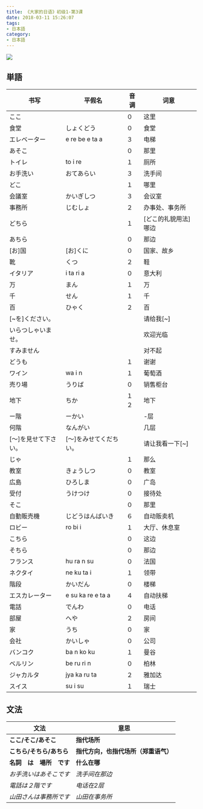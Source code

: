 ```yaml
---
title: 《大家的日语》初级1-第3课
date: 2018-03-11 15:26:07
tags:
- 日本語
category:
- 日本語
---
```

![](/images/IMG_1014.PNG)

## 単語

|书写|平假名|音调|词意|
|---|---|---|---|
|ここ||０|这里|
|食堂|しょくどう|０|食堂|
|エレベーター|e re be e ta a|３|电梯|
|あそこ||０|那里|
|トイレ|to i re|１|厕所|
|お手洗い|おてあらい|３|洗手间|
|どこ||１|哪里|
|会議室|かいぎしつ|３|会议室|
|事務所|じむしょ|２|办事处、事务所|
|どちら||１|[どこ的礼貌用法]哪边|
|あちら||０|那边|
|[お]国|[お]くに|０|国家、故乡|
|靴|くつ|２|鞋|
|イタリア|i ta ri a|０|意大利|
|万|まん|１|万|
|千|せん|１|千|
|百|ひゃく|２|百|
|[~を]ください。|||请给我[~]|
|いらつしゃいませ。|||欢迎光临|
|すみません|||对不起|
|どうも||１|谢谢|
|ワイン|wa i n|１|葡萄酒|
|売り場|うりば|０|销售柜台|
|地下|ちか|１２|地下|
|ー階|ーかい||-层|
|何階|なんがい||几层|
|[〜]を見せて下さい。|[〜]をみせてくだちい。||请让我看一下[~]|
|じゃ||１|那么|
|教室|きょうしつ|０|教室|
|広島|ひろしま|０|广岛|
|受付|うけつけ|０|接待处|
|そこ||０|那里|
|自動販売機|じどうはんばいき|６|自动贩卖机|
|ロビー|ro bi i|１|大厅、休息室|
|こちら||０|这边|
|そちら||０|那边|
|フランス|hu ra n su|０|法国|
|ネクタイ|ne ku ta i|１|领带|
|階段|かいだん|０|楼梯|
|エスカレーター|e su ka re e ta a|４|自动扶梯|
|電話|でんわ|０|电话|
|部屋|へや|２|房间|
|家|うち|０|家|
|会社|かいしゃ|０|公司|
|バンコク|ba n ko ku|１|曼谷|
|ベルリン|be ru ri n|０|柏林|
|ジャカルタ|jya ka ru ta|２|雅加达|
|スイス|su i su|１|瑞士|



## 文法

|文法|意思|
|---|---|
|**ここ/そこ/あそこ**|**指代场所**|
|**こちら/そちら/あちら**|**指代方向，也指代场所（郑重语气）**|
|**名詞　は　場所　です**|**什么在哪**|
|*お手洗いはあそこです*|*洗手间在那边*|
|*電話は２階です*|*电话在2层*|
|*山田さんは事務所です*|*山田在事务所*|









